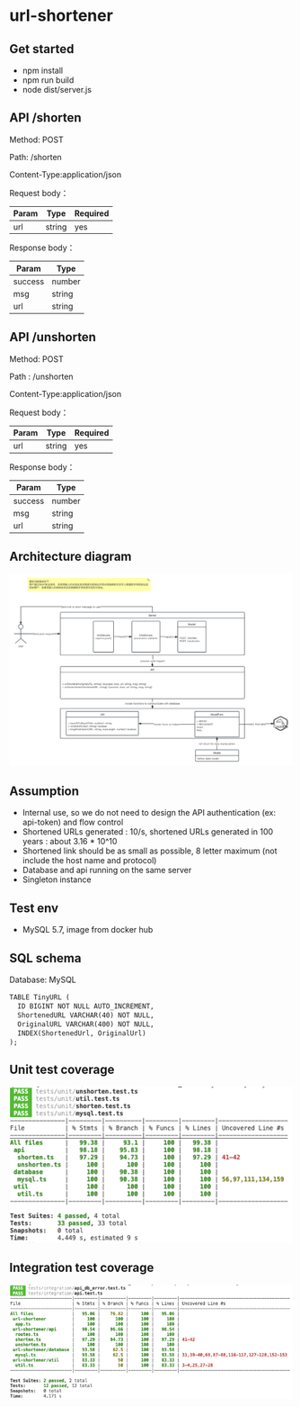# url-shortener

## Get started

- npm install
- npm run build
- node dist/server.js

## API /shorten

Method: POST

Path: /shorten

Content-Type:application/json

Request body：

| Param | Type   | Required |
| ----- | ------ | -------- |
| url   | string | yes      |

Response body：

| Param   | Type   |
| ------- | ------ |
| success | number |
| msg     | string |
| url     | string |

## API /unshorten

Method: POST

Path : /unshorten

Content-Type:application/json

Request body：

| Param | Type   | Required |
| ----- | ------ | -------- |
| url   | string | yes      |

Response body：

| Param   | Type   |
| ------- | ------ |
| success | number |
| msg     | string |
| url     | string |

## Architecture diagram

![Architecture diagram](./doc_image/design.png)

## Assumption

- Internal use, so we do not need to design the API authentication (ex: api-token) and flow control
- Shortened URLs generated : 10/s, shortened URLs generated in 100 years : about 3.16 \* 10^10
- Shortened link should be as small as possible, 8 letter maximum (not include the host name and protocol)
- Database and api running on the same server
- Singleton instance

## Test env

- MySQL 5.7, image from docker hub

## SQL schema

Database: MySQL

```
TABLE TinyURL (
  ID BIGINT NOT NULL AUTO_INCREMENT,
  ShortenedURL VARCHAR(40) NOT NULL,
  OriginalURL VARCHAR(400) NOT NULL,
  INDEX(ShortenedUrl, OriginalUrl)
);
```

## Unit test coverage

![Unit test coverage](./doc_image/coverage/Unit%20test.png)

## Integration test coverage

![Integration test coverage](./doc_image/coverage/Integration%20test.png)
